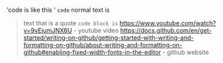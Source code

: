 'code is like this '
`code`
normal text is
> text that is a quote
```code block is```
https://www.youtube.com/watch?v=9vEjumJNX6U - youtube video
> https://docs.github.com/en/get-started/writing-on-github/getting-started-with-writing-and-formatting-on-github/about-writing-and-formatting-on-github#enabling-fixed-width-fonts-in-the-editor - github website
